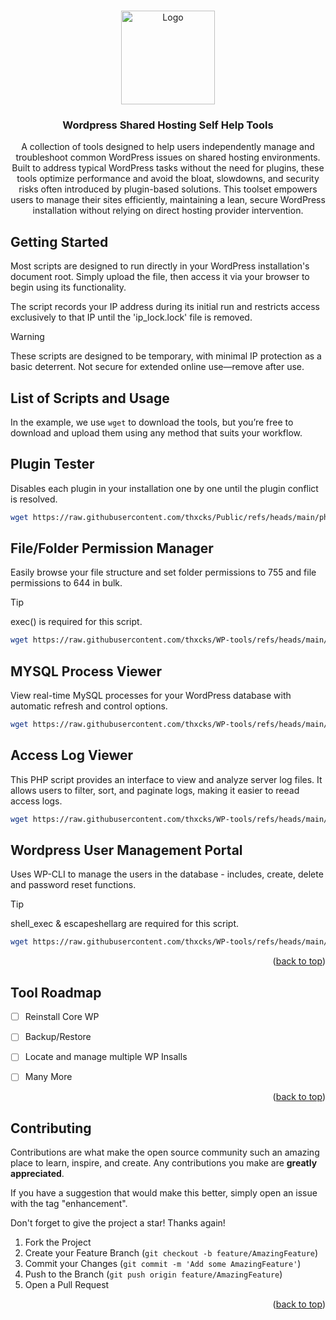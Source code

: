 <!-- Improved compatibility of back to top link: See: https://github.com/othneildrew/Best-README-Template/pull/73 -->
<a id="readme-top"></a>


<!-- PROJECT LOGO -->
<br />
<div align="center">
  <a href="https://github.com/thxcks/WP-tools">
    <img src="https://i.ibb.co/SXjCbVw/wp-toolkits-nobg.png" alt="Logo" width="150" height="150">
  </a>

<h3 align="center">Wordpress Shared Hosting Self Help Tools</h3>

  <p align="center">
A collection of tools designed to help users independently manage and troubleshoot common WordPress issues on shared hosting environments. Built to address typical WordPress tasks without the need for plugins, these tools optimize performance and avoid the bloat, slowdowns, and security risks often introduced by plugin-based solutions. This toolset empowers users to manage their sites efficiently, maintaining a lean, secure WordPress installation without relying on direct hosting provider intervention.  </p>
</div>



<!-- GETTING STARTED -->
## Getting Started

Most scripts are designed to run directly in your WordPress installation's document root. Simply upload the file, then access it via your browser to begin using its functionality.

The script records your IP address during its initial run and restricts access exclusively to that IP until the 'ip_lock.lock' file is removed.

> [!WARNING]  
> These scripts are designed to be temporary, with minimal IP protection as a basic deterrent. Not secure for extended online use—remove after use.

## List of Scripts and Usage

In the example, we use `wget` to download the tools, but you’re free to download and upload them using any method that suits your workflow.



<h2>Plugin Tester</h2>
<p>Disables each plugin in your installation one by one until the plugin conflict is resolved.</p>

  ```sh
  wget https://raw.githubusercontent.com/thxcks/Public/refs/heads/main/php/plugin-tester.php
  ```

<h2>File/Folder Permission Manager</h2>
<p>Easily browse your file structure and set folder permissions to 755 and file permissions to 644 in bulk.</p>

> [!TIP]
> exec() is required for this script.

  ```sh
  wget https://raw.githubusercontent.com/thxcks/WP-tools/refs/heads/main/php/permissions.php
  ```

<h2>MYSQL Process Viewer</h2>
<p>View real-time MySQL processes for your WordPress database with automatic refresh and control options.</p>

  ```sh
  wget https://raw.githubusercontent.com/thxcks/WP-tools/refs/heads/main/php/processes.php
  ```

<h2>Access Log Viewer</h2>
<p>This PHP script provides an interface to view and analyze server log files. It allows users to filter, sort, and paginate logs, making it easier to reead access logs.</p>

  ```sh
  wget https://raw.githubusercontent.com/thxcks/WP-tools/refs/heads/main/php/log-viewer.php
  ```

<h2>Wordpress User Management Portal</h2>
<p>Uses WP-CLI to manage the users in the database - includes, create, delete and password reset functions.</p>

> [!TIP]
> shell_exec & escapeshellarg are required for this script.


  ```sh
  wget https://raw.githubusercontent.com/thxcks/WP-tools/refs/heads/main/php/users.php
  ```


<p align="right">(<a href="#readme-top">back to top</a>)</p>


<!-- ROADMAP -->
## Tool Roadmap

- [ ] Reinstall Core WP
- [ ] Backup/Restore
- [ ] Locate and manage multiple WP Insalls
- [ ] Many More


<p align="right">(<a href="#readme-top">back to top</a>)</p>



<!-- CONTRIBUTING -->
## Contributing

Contributions are what make the open source community such an amazing place to learn, inspire, and create. Any contributions you make are **greatly appreciated**.

If you have a suggestion that would make this better, simply open an issue with the tag "enhancement".

Don't forget to give the project a star! Thanks again!

1. Fork the Project
2. Create your Feature Branch (`git checkout -b feature/AmazingFeature`)
3. Commit your Changes (`git commit -m 'Add some AmazingFeature'`)
4. Push to the Branch (`git push origin feature/AmazingFeature`)
5. Open a Pull Request

<p align="right">(<a href="#readme-top">back to top</a>)</p>
